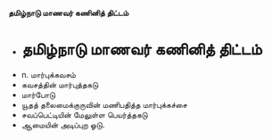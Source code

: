 **தமிழ்நாடு மாணவர் கணினித் திட்டம்**
- # தமிழ்நாடு மாணவர் கணினித் திட்டம்
- n. மார்புக்கவசம்
- கவசத்தின் மார்புத்தகடு
- மார்போடு
- யூதத் தலைமைக்குருவின் மணிபதித்த மார்புக்கச்சை
- சவப்பெட்டியின் மேலுள்ள பெயர்த்தகடு
- ஆமையின் அடிப்புற ஓடு.


